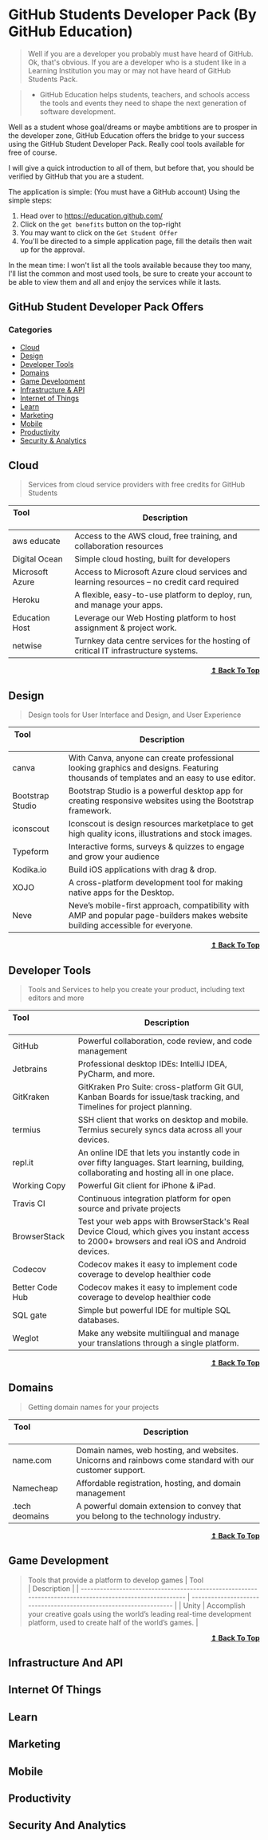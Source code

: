 # GitHub Students Developer Pack (By GitHub Education)

> Well if you are a developer you probably must have heard of GitHub. Ok, that's obvious. If you are a developer who is a student like in a Learning Institution you may or may not have heard of GitHub Students Pack.

> - GitHub Education helps students, teachers, and schools access the tools and events they need to shape the next generation of software development.

Well as a student whose goal/dreams or maybe ambtitions are to prosper in the developer zone, GitHub Education offers the bridge to your success using the GitHub Student Developer Pack. Really cool tools available for free of course.

I will give a quick introduction to all of them, but before that, you should be verified by GitHub that you are a student.

The application is simple: (You must have a GitHub account) Using the simple steps:

1. Head over to https://education.github.com/
2. Click on the `get benefits` button on the top-right
3. You may want to click on the `Get Student Offer`
4. You'll be directed to a simple application page, fill the details then wait up for the approval.

In the mean time:
I won't list all the tools available because they too many, I'll list the common and most used tools, be sure to create your account to be able to view them and all and enjoy the services while it lasts.

## GitHub Student Developer Pack Offers

### Categories

- [Cloud](#cloud)
- [Design](#design)
- [Developer Tools](#developer-tools)
- [Domains](#domains)
- [Game Development](#game-development)
- [Infrastructure & API](#infrastructure-and-api)
- [Internet of Things](#internet-of-things)
- [Learn](#learn)
- [Marketing](#marketing)
- [Mobile](#mobile)
- [Productivity](#productivity)
- [Security & Analytics](#security-and-analytics)

## Cloud
>Services from cloud service providers with free credits for GitHub Students

| Tool&nbsp; &nbsp; &nbsp; &nbsp; &nbsp; &nbsp; &nbsp; &nbsp; &nbsp; &nbsp; &nbsp; &nbsp; &nbsp; &nbsp; | Description                                                        |
| -------------------------------------------------------------------------------------------------------- | ------------------------------------------------------------------ |
| aws educate | Access to the AWS cloud, free training, and collaboration resources |
| Digital Ocean | Simple cloud hosting, built for developers |
| Microsoft Azure | Access to Microsoft Azure cloud services and learning resources – no credit card required |
| Heroku | A flexible, easy-to-use platform to deploy, run, and manage your apps. |
| Education Host | Leverage our Web Hosting platform to host assignment & project work. |
| netwise | Turnkey data centre services for the hosting of critical IT infrastructure systems. |


<div align="right">
    <b><a href="#categories">↥ Back To Top</a></b>
</div>

## Design
>Design tools for User Interface and Design, and User Experience

| Tool&nbsp; &nbsp; &nbsp; &nbsp; &nbsp; &nbsp; &nbsp; &nbsp; &nbsp; &nbsp; &nbsp; &nbsp; &nbsp; &nbsp; | Description                                                        |
| -------------------------------------------------------------------------------------------------------- | ------------------------------------------------------------------ |
| canva | With Canva, anyone can create professional looking graphics and designs. Featuring thousands of templates and an easy to use editor. |
| Bootstrap Studio | Bootstrap Studio is a powerful desktop app for creating responsive websites using the Bootstrap framework. |
| iconscout | Iconscout is design resources marketplace to get high quality icons, illustrations and stock images. |
| Typeform | Interactive forms, surveys & quizzes to engage and grow your audience |
| Kodika.io | Build iOS applications with drag & drop. |
| XOJO | A cross-platform development tool for making native apps for the Desktop. |
| Neve | Neve’s mobile-first approach, compatibility with AMP and popular page-builders makes website building accessible for everyone. |

<div align="right">
    <b><a href="#categories">↥ Back To Top</a></b>
</div>

## Developer Tools
>Tools and Services to help you create your product, including text editors and more

| Tool&nbsp; &nbsp; &nbsp; &nbsp; &nbsp; &nbsp; &nbsp; &nbsp; &nbsp; &nbsp; &nbsp; &nbsp; &nbsp; &nbsp; | Description                                                        |
| -------------------------------------------------------------------------------------------------------- | ------------------------------------------------------------------ |
| GitHub | Powerful collaboration, code review, and code management |
| Jetbrains | Professional desktop IDEs: IntelliJ IDEA, PyCharm, and more. |
| GitKraken | GitKraken Pro Suite: cross-platform Git GUI, Kanban Boards for issue/task tracking, and Timelines for project planning. |
| termius | SSH client that works on desktop and mobile. Termius securely syncs data across all your devices. |
| repl.it | An online IDE that lets you instantly code in over fifty languages. Start learning, building, collaborating and hosting all in one place. |
| Working Copy | Powerful Git client for iPhone & iPad. |
| Travis CI | Continuous integration platform for open source and private projects |
| BrowserStack | Test your web apps with BrowserStack's Real Device Cloud, which gives you instant access to 2000+ browsers and real iOS and Android devices. |
| Codecov | Codecov makes it easy to implement code coverage to develop healthier code |
| Better Code Hub | Codecov makes it easy to implement code coverage to develop healthier code |
| SQL gate | Simple but powerful IDE for multiple SQL databases. |
| Weglot | Make any website multilingual and manage your translations through a single platform. |

<div align="right">
    <b><a href="#categories">↥ Back To Top</a></b>
</div>

## Domains
>Getting domain names for your projects

| Tool&nbsp; &nbsp; &nbsp; &nbsp; &nbsp; &nbsp; &nbsp; &nbsp; &nbsp; &nbsp; &nbsp; &nbsp; &nbsp; &nbsp; | Description                                                        |
| -------------------------------------------------------------------------------------------------------- | ------------------------------------------------------------------ |
| name.com | Domain names, web hosting, and websites. Unicorns and rainbows come standard with our customer support. |
| Namecheap | Affordable registration, hosting, and domain management |
| .tech deomains | A powerful domain extension to convey that you belong to the technology industry. |

<div align="right">
    <b><a href="#categories">↥ Back To Top</a></b>
</div>

## Game Development
>Tools that provide a platform to develop games
| Tool&nbsp; &nbsp; &nbsp; &nbsp; &nbsp; &nbsp; &nbsp; &nbsp; &nbsp; &nbsp; &nbsp; &nbsp; &nbsp; &nbsp; | Description                                                        |
| -------------------------------------------------------------------------------------------------------- | ------------------------------------------------------------------ |
| Unity | Accomplish your creative goals using the world’s leading real-time development platform, used to create half of the world’s games. |

<div align="right">
    <b><a href="#categories">↥ Back To Top</a></b>
</div>

## Infrastructure And API

## Internet Of Things

## Learn

## Marketing

## Mobile

## Productivity

## Security And Analytics
